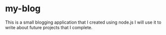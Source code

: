 # my-blog
This is a small blogging application that I created using node.js
I will use it to write about future projects that I complete.
